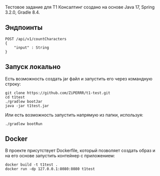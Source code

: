 Тестовое задание для T1 Консалтинг создано на основе Java 17, Spring 3.2.0, Gradle 8.4.

## Эндпоинты

    POST /api/v1/countCharacters
    {
        "input" : String
    }

## Запуск локально

Есть возможность создать jar файл и запустить его через командную строку:

    git clone https://github.com/ZiPERRR/t1-test.git
    cd t1test
    ./gradlew bootJar
    java -jar t1test.jar

Или есть возможность запустить напрямую из папки, используя:

    ./gradlew bootRun

## Docker

В проекте присутствует Dockerfile, который позволяет создать образ и на его основе запустить контейнер с приложением:

    docker build -t t1test .
    docker run -dp 127.0.0.1:8080:8080 t1test